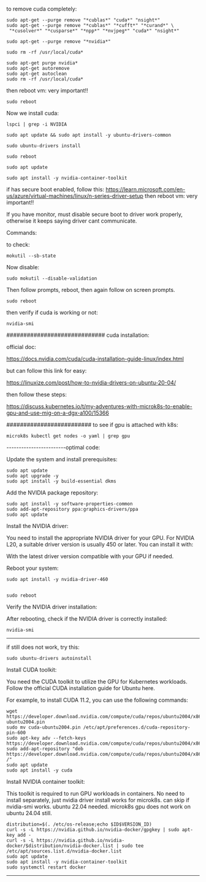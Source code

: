 to remove cuda completely:
```
sudo apt-get --purge remove "*cublas*" "cuda*" "nsight*" 
sudo apt-get --purge remove "*cublas*" "*cufft*" "*curand*" \
 "*cusolver*" "*cusparse*" "*npp*" "*nvjpeg*" "cuda*" "nsight*" 

sudo apt-get --purge remove "*nvidia*"

sudo rm -rf /usr/local/cuda*

sudo apt-get purge nvidia*
sudo apt-get autoremove
sudo apt-get autoclean
sudo rm -rf /usr/local/cuda*

```
then reboot vm: very important!!

```
sudo reboot

```

Now we install cuda:

```
lspci | grep -i NVIDIA

sudo apt update && sudo apt install -y ubuntu-drivers-common

sudo ubuntu-drivers install

sudo reboot

sudo apt update

sudo apt install -y nvidia-container-toolkit
```
if has secure boot enabled, follow this: https://learn.microsoft.com/en-us/azure/virtual-machines/linux/n-series-driver-setup
then reboot vm: very important!!

If you have monitor, must disable secure boot to driver work properly, otherwise it keeps saying driver cant communicate.

Commands:

to check:

```
mokutil --sb-state
```
Now disable:

```
sudo mokutil --disable-validation
```
Then follow prompts, reboot, then again follow on screen prompts.


```
sudo reboot

```

then verify if cuda is working or not:

```
nvidia-smi
```


#############################
cuda installation:

official doc:

https://docs.nvidia.com/cuda/cuda-installation-guide-linux/index.html

but can follow this link for easy:

https://linuxize.com/post/how-to-nvidia-drivers-on-ubuntu-20-04/

then follow these steps:

https://discuss.kubernetes.io/t/my-adventures-with-microk8s-to-enable-gpu-and-use-mig-on-a-dgx-a100/15366

#########################
to see if gpu is attached with k8s:
```
microk8s kubectl get nodes -o yaml | grep gpu
```


------------------------optimal code:

Update the system and install prerequisites:

```
sudo apt update
sudo apt upgrade -y
sudo apt install -y build-essential dkms
```
Add the NVIDIA package repository:
```
sudo apt install -y software-properties-common
sudo add-apt-repository ppa:graphics-drivers/ppa
sudo apt update
```
Install the NVIDIA driver:

You need to install the appropriate NVIDIA driver for your GPU. For NVIDIA L20, a suitable driver version is usually 450 or later. You can install it with:

With the latest driver version compatible with your GPU if needed.

Reboot your system:
```
sudo apt install -y nvidia-driver-460


sudo reboot
```


Verify the NVIDIA driver installation:

After rebooting, check if the NVIDIA driver is correctly installed:

```
nvidia-smi
```
--------------
if still does not work, try this:
```
sudo ubuntu-drivers autoinstall
```
Install CUDA toolkit:

You need the CUDA toolkit to utilize the GPU for Kubernetes workloads. Follow the official CUDA installation guide for Ubuntu here.

For example, to install CUDA 11.2, you can use the following commands:

```
wget https://developer.download.nvidia.com/compute/cuda/repos/ubuntu2004/x86_64/cuda-ubuntu2004.pin
sudo mv cuda-ubuntu2004.pin /etc/apt/preferences.d/cuda-repository-pin-600
sudo apt-key adv --fetch-keys https://developer.download.nvidia.com/compute/cuda/repos/ubuntu2004/x86_64/7fa2af80.pub
sudo add-apt-repository "deb https://developer.download.nvidia.com/compute/cuda/repos/ubuntu2004/x86_64/ /"
sudo apt update
sudo apt install -y cuda
```
Install NVIDIA container toolkit:

This toolkit is required to run GPU workloads in containers. No need to install separately, just nvidia driver install works for microk8s. can skip if nvidia-smi works. ubuntu 22.04 needed. microk8s gpu does not work on ubuntu 24.04 still.

```
distribution=$(. /etc/os-release;echo $ID$VERSION_ID)
curl -s -L https://nvidia.github.io/nvidia-docker/gpgkey | sudo apt-key add -
curl -s -L https://nvidia.github.io/nvidia-docker/$distribution/nvidia-docker.list | sudo tee /etc/apt/sources.list.d/nvidia-docker.list
sudo apt update
sudo apt install -y nvidia-container-toolkit
sudo systemctl restart docker
```
------------------------------------
